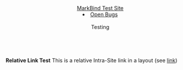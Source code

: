 <header>
  <navbar type="dark" default-highlight-on="sibling-or-child">
    <a slot="brand" href="/" title="Home" class="navbar-brand">MarkBind Test Site</a>
    <li><a class="nav-link" href="{{baseUrl}}/bugs/index.html">Open Bugs</a></li>
  </navbar>
  <div class="bg-info display-4 text-center text-white">
      <br/>
      Testing<br/>
      <br/>
   </div>
</header>

**Relative Link Test** This is a relative Intra-Site link in a layout (see [link](../../../index.html#heading-with-hidden-keyword))
